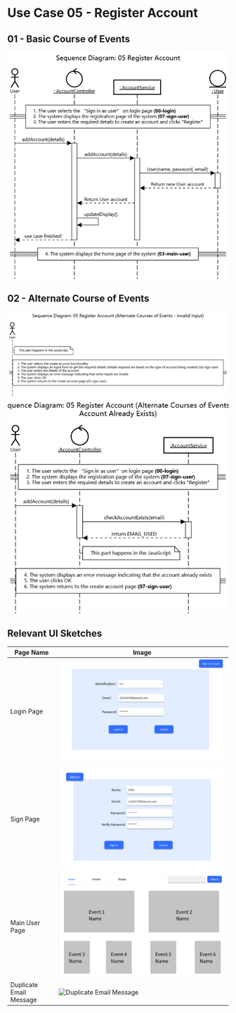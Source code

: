 # Use Case 05 - Register Account

## 01 - Basic Course of Events

![Register Account - Basic Course of Events(Administrator Modifying Other Accounts)](02-analysis/usecases/images/05-use-case-RegisterAccount-basic.png)

## 02 - Alternate Course of Events

![Register Account - Alternative Courses of Events - Invalid Input](02-analysis/usecases/images/05-use-case-RegisterAccount-alternate1.png)
![Register Account - Alternative Courses of Events - Account Already Exists](02-analysis/usecases/images/05-use-case-RegisterAccount-alternate2.png)

## Relevant UI Sketches
| Page Name               | Image                                                                                   |
|-------------------------|-----------------------------------------------------------------------------------------|
| Login Page              | ![Start Page](/01-requirements/UI/00-login.png)                                                          |
| Sign Page               | ![Register Page](/01-requirements/UI/07-sign-user.png)                                                   |
| Main User Page          | ![Main User Page](/01-requirements/UI/03-main-user.png)                                                  |
| Duplicate Email Message | ![Duplicate Email Message](/01-requirements-solution/uisketches/00-start-duplicate.png) |
